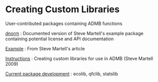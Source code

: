 #  Creating Custom Libraries

User-contributed packages containing ADMB functions

[dnorm][1]
:  Documented version of Steve Martell's example package containing potential license and API documentation

[Example][3]
:  From Steve Martell's article

[Instructions][5]
:  Creating custom libraries for use in ADMB (Steve Martell 2009)

[Current package development][6]
:  ecolib, qfclib, statslib



[1]: packages/dnorm.md
[3]: packages/example.cpp.md
[5]: packages/instructions.pdf.md
[6]: https://github.com/admb-project/admb
